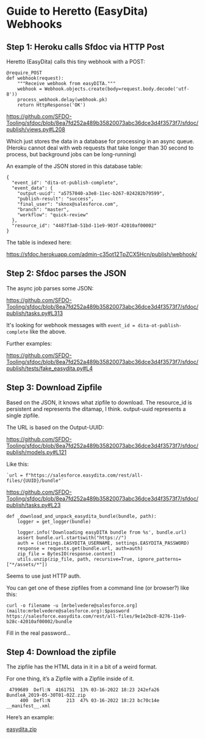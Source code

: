 # Guide to Heretto (EasyDita) Webhooks

## Step 1: Heroku calls Sfdoc via HTTP Post

Heretto (EasyDita) calls this tiny webhook with a POST:

```
@require_POST
def webhook(request):
    """Receive webhook from easyDITA."""
    webhook = Webhook.objects.create(body=request.body.decode('utf-8'))
    process_webhook.delay(webhook.pk)
    return HttpResponse('OK')
```

https://github.com/SFDO-Tooling/sfdoc/blob/8ea7fd252a489b35820073abc36dce3d4f3573f7/sfdoc/publish/views.py#L208

Which just stores the data in a database for processing in an async queue. (Heroku cannot deal with web requests that take longer than 30 second to process, but background jobs can be long-running)

An example of the JSON stored in this database table:

```
{
  "event_id": "dita-ot-publish-complete",
  "event_data": {
    "output-uuid": "a5757040-a3e8-11ec-b267-024282b79599",
    "publish-result": "success",
    "final_user": "sknox@salesforce.com",
    "branch": "master",
    "workflow": "quick-review"
  },
  "resource_id": "4487f3a0-51bd-11e9-903f-42010af00002"
}
```

The table is indexed here:

https://sfdoc.herokuapp.com/admin-c35ot12TpZCX5Hcn/publish/webhook/

## Step 2: Sfdoc parses the JSON

The async job parses some JSON:

https://github.com/SFDO-Tooling/sfdoc/blob/8ea7fd252a489b35820073abc36dce3d4f3573f7/sfdoc/publish/tasks.py#L313

It's looking for webhook messages with `event_id = dita-ot-publish-complete` like the above.

Further examples:

https://github.com/SFDO-Tooling/sfdoc/blob/8ea7fd252a489b35820073abc36dce3d4f3573f7/sfdoc/publish/tests/fake_easydita.py#L4

## Step 3: Download Zipfile

Based on the JSON, it knows what zipfile to download. The resource_id is persistent and represents the ditamap, I think. output-uuid represents a single zipfile.

The URL is based on the Output-UUID:

https://github.com/SFDO-Tooling/sfdoc/blob/8ea7fd252a489b35820073abc36dce3d4f3573f7/sfdoc/publish/models.py#L121

Like this:

```
`url = f"https://salesforce.easydita.com/rest/all-files/{UUID}/bundle"`
```

https://github.com/SFDO-Tooling/sfdoc/blob/8ea7fd252a489b35820073abc36dce3d4f3573f7/sfdoc/publish/tasks.py#L23

```
def _download_and_unpack_easydita_bundle(bundle, path):
    logger = get_logger(bundle)

    logger.info('Downloading easyDITA bundle from %s', bundle.url)
    assert bundle.url.startswith("https://")
    auth = (settings.EASYDITA_USERNAME, settings.EASYDITA_PASSWORD)
    response = requests.get(bundle.url, auth=auth)
    zip_file = BytesIO(response.content)
    utils.unzip(zip_file, path, recursive=True, ignore_patterns=["*/assets/*"])
```

Seems to use just HTTP auth.

You can get one of these zipfiles from a command line (or browser?) like this:

`curl -o filename -u [mrbelvedere@salesforce.org](mailto:mrbelvedere@salesforce.org):$password https://salesforce.easydita.com/rest/all-files/9e1e2bc0-8276-11e9-b28c-42010af00002/bundle`

Fill in the real password...

## Step 4: Download the zipfile

The zipfile has the HTML data in it in a bit of a weird format.

For one thing, it’s a Zipfile with a Zipfile inside of it.

```
 4799689  Defl:N  4161751  13% 03-16-2022 18:23 242efa26  BundleA_2019-05-30T01-02Z.zip
     400  Defl:N      213  47% 03-16-2022 18:23 bc70c14e  __manifest__.xml
```

Here’s an example:

[easydita.zip](https://quip.com/2/blob/IfPAAAgay5m/onqZgKUaFofOoR_LBMPwmQ?name=easydita.zip&user_id=ZUeAEAsx8E9&user_id=ZUeAEAsx8E9)


